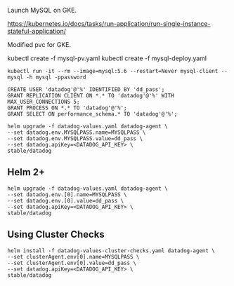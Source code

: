 Launch MySQL on GKE.

https://kubernetes.io/docs/tasks/run-application/run-single-instance-stateful-application/

Modified pvc for GKE.

kubectl create -f mysql-pv.yaml
kubectl create -f mysql-deploy.yaml

```
kubectl run -it --rm --image=mysql:5.6 --restart=Never mysql-client -- mysql -h mysql -ppassword

CREATE USER 'datadog'@'%' IDENTIFIED BY 'dd_pass';
GRANT REPLICATION CLIENT ON *.* TO 'datadog'@'%' WITH MAX_USER_CONNECTIONS 5;
GRANT PROCESS ON *.* TO 'datadog'@'%';
GRANT SELECT ON performance_schema.* TO 'datadog'@'%';
```

```
helm upgrade -f datadog-values.yaml datadog-agent \
--set datadog.env.MYSQLPASS.name=MYSQLPASS \
--set datadog.env.MYSQLPASS.value=dd_pass \
--set datadog.apiKey=<DATADOG_API_KEY> \
stable/datadog
```

## Helm 2+

```
helm upgrade -f datadog-values.yaml datadog-agent \
--set datadog.env.[0].name=MYSQLPASS \
--set datadog.env.[0].value=dd_pass \
--set datadog.apiKey=<DATADOG_API_KEY> \
stable/datadog
```

## Using Cluster Checks

```
helm install -f datadog-values-cluster-checks.yaml datadog-agent \
--set clusterAgent.env[0].name=MYSQLPASS \
--set clusterAgent.env[0].value=dd_pass \
--set datadog.apiKey=<DATADOG_API_KEY> \
stable/datadog
```
